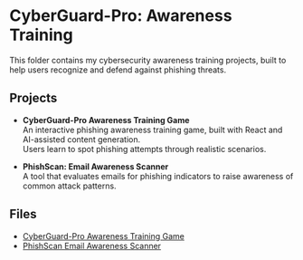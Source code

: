 # CyberGuard-Pro: Awareness Training

This folder contains my cybersecurity awareness training projects, built to help users recognize and defend against phishing threats.

## Projects
- **CyberGuard-Pro Awareness Training Game**  
  An interactive phishing awareness training game, built with React and AI-assisted content generation.  
  Users learn to spot phishing attempts through realistic scenarios.

- **PhishScan: Email Awareness Scanner**  
  A tool that evaluates emails for phishing indicators to raise awareness of common attack patterns.

## Files
- [CyberGuard-Pro Awareness Training Game](./CyberGuard-Pro-Awareness-Training-Game.pdf)  
- [PhishScan Email Awareness Scanner](./PhishScan-Email-Awareness-Scanner.pdf)
